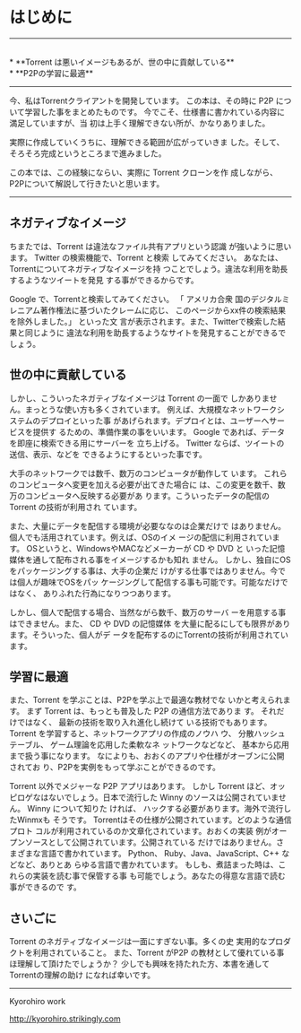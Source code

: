 # はじめに
<hr>
<br>
* **Torrent は悪いイメージもあるが、世の中に貢献している**
<br>
* **P2Pの学習に最適**

<br>
<hr>

今、私はTorrentクライアントを開発しています。
この本は、その時に
P2P について学習した事をまとめたものです。
今でこそ、仕様書に書かれている内容に満足していますが、当
初は上手く理解できない所が、かなりありました。

実際に作成していくうちに、理解できる範囲が広がっていきま
した。そして、そろそろ完成というところまで進みました。

この本では、この経験にならい、実際に Torrent クローンを作
成しながら、P2Pについて解説して行きたいと思います。

<hr style="page-break-before: always;">


## ネガティブなイメージ

ちまたでは、Torrent は違法なファイル共有アプリという認識
が強いように思います。 Twitter の検索機能で、Torrent と検索
してみてください。 あなたは、Torrentについてネガティブなイメージを持
つことでしょう。違法な利用を助長するようなツイートを発見
する事ができるからです。

Google で、Torrentと検索してみてください。 「 アメリカ合衆
国のデジタルミレニアム著作権法に基づいたクレームに応じ、
このページからxx件の検索結果を除外しました。」 といった文
言が表示されます。また、Twitterで検索した結果と同じように
違法な利用を助長するようなサイトを発見することができるで
しょう。

## 世の中に貢献している

しかし、こういったネガティブなイメージは Torrent の一面で
しかありません。まっとうな使い方も多くされています。
例えば、大規模なネットワークシステムのデプロイといった事
があげられます。デプロイとは、ユーザーへサービスを提供す
るための、準備作業の事をいいます。
Google であれば、データを即座に検索できる用にサーバーを
立ち上げる。 Twitter ならば、ツイートの送信、表示、などを
できるようにするといった事です。


大手のネットワークでは数千、数万のコンピュータが動作して
います。
これらのコンピュータへ変更を加える必要が出てきた場合に
は、この変更を数千、数万のコンピュータへ反映する必要があ
ります。こういったデータの配信の Torrent の技術が利用され
ています。

また、大量にデータを配信する環境が必要ななのは企業だけで
はありません。個人でも活用されています。例えば、OSのイメ
ージの配信に利用されています。
OSというと、WindowsやMACなどメーカーが CD や DVD と
いった記憶媒体を通して配布される事をイメージするかも知れ
ません。
しかし、独自にOSをパッケージングする事は、大手の企業だ
けがする仕事ではありません。今では個人が趣味でOSをパッ
ケージングして配信する事も可能です。可能なだけではなく、
ありふれた行為になりつつあります。



しかし、個人で配信する場合、当然ながら数千、数万のサーバ
ーを用意する事はできません。また、 CD や DVD の記憶媒体
を大量に配るにしても限界があります。そういった、個人がデ
ータを配布するのにTorrentの技術が利用されています。


## 学習に最適

また、Torrent を学ぶことは、P2Pを学ぶ上で最適な教材でな
いかと考えられます。
まず Torrent は、もっとも普及した P2P の通信方法でありま
す。 それだけではなく、 最新の技術を取り入れ進化し続けて
いる技術でもあります。
Torrent を学習すると、ネットワークアプリの作成のノウハ
ウ、 分散ハッシュテーブル、 ゲーム理論を応用した柔軟なネ
ットワークなどなど、 基本から応用まで扱う事になります。
なによりも、おおくのアプリや仕様がオーブンに公開されてお
り、P2Pを実例をもって学ぶことができるのです。


 Torrent 以外でメジャーな P2P アプリはあります。 しかし Torrent
ほど、オッピロゲなはないでしょう。日本で流行した
Winny のソースは公開されていません。 Winny について知りた
ければ、 ハックする必要があります。海外で流行したWinmxも
そうです。
Torrentはその仕様が公開されています。どのような通信プロト
コルが利用されているのか文章化されています。おおくの実装
例がオープンソースとして公開されています。公開されている
だけではありません。さまざまな言語で書かれています。
Python、 Ruby、Java、JavaScript、C++ などなど、ありとあ
らゆる言語で書かれています。
もしも、煮詰まった時は、これらの実装を読む事で保管する事
も可能でしょう。あなたの得意な言語で読む事ができるので
す。

## さいごに

Torrent のネガティブなイメージは一面にすぎない事。多くの史
実用的なプロダクトを利用されていること。 また、Torrent がP2P の教材として優れている事ほ理解して頂けたでしょうか？
少しでも興味を持たれた方、本書を通してTorrentの理解の助け
になれば幸いです。



-------
Kyorohiro work

http://kyorohiro.strikingly.com



